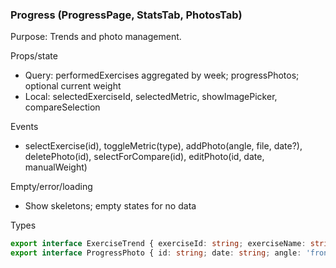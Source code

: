 ### Progress (ProgressPage, StatsTab, PhotosTab)

Purpose: Trends and photo management.

Props/state
- Query: performedExercises aggregated by week; progressPhotos; optional current weight
- Local: selectedExerciseId, selectedMetric, showImagePicker, compareSelection

Events
- selectExercise(id), toggleMetric(type), addPhoto(angle, file, date?), deletePhoto(id), selectForCompare(id), editPhoto(id, date, manualWeight)

Empty/error/loading
- Show skeletons; empty states for no data

Types
```ts
export interface ExerciseTrend { exerciseId: string; exerciseName: string; maxWeight: number; totalVolume: number; totalSessions: number; totalReps: number; weekStartDate: string; }
export interface ProgressPhoto { id: string; date: string; angle: 'front'|'side'|'back'; assetIdentifier: string; manualWeight?: number; notes: string; }
```


